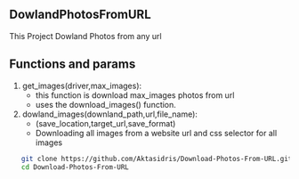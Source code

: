 ## DowlandPhotosFromURL
This Project Dowland Photos from any url

## Functions and params
1. get_images(driver,max_images):
   - this function is download max_images photos from url
   - uses the download_images() function.
2. dowland_images(downland_path,url,file_name):
   - (save_location,target_url,save_format)
   - Downloading all images from a website url and css selector for all images
   
```bash
   git clone https://github.com/Aktasidris/Download-Photos-From-URL.git
   cd Download-Photos-From-URL
```
